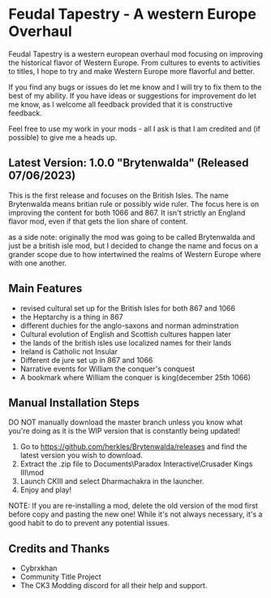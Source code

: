 # Feudal Tapestry - A western Europe Overhaul

Feudal Tapestry is a western european overhaul mod focusing on improving the historical flavor of Western Europe. From cultures to events to activities to titles, I hope to try and make Western Europe more flavorful and better.

If you find any bugs or issues do let me know and I will try to fix them to the best of my ability. If you have ideas or suggestions for improvement do let me know, as I welcome all feedback provided that it is constructive feedback.

Feel free to use my work in your mods - all I ask is that I am credited and (if possible) to give me a heads up.

## Latest Version: 1.0.0 "Brytenwalda" (Released 07/06/2023)

This is the first release and focuses on the British Isles. The name Brytenwalda means britian rule or possibly wide ruler. The focus here is on improving the content for both 1066 and 867. It isn't strictly an England flavor mod, even if that gets the lion share of content.

as a side note: originally the mod was going to be called Brytenwalda and just be a british isle mod, but I decided to change the name and focus on a grander scope due to how intertwined the realms of Western Europe where with one another.

## Main Features

- revised cultural set up for the British Isles for both 867 and 1066
- the Heptarchy is a thing in 867
- different duchies for the anglo-saxons and norman adminstration
- Cultural evolution of English and Scottish cultures happen later
- the lands of the british isles use localized names for their lands
- Ireland is Catholic not Insular
- Different de jure set up in 867 and 1066
- Narrative events for William the conquer's conquest
- A bookmark where William the conquer is king(december 25th 1066)

## Manual Installation Steps

DO NOT manually download the master branch unless you know what you're doing as it is the WIP version that is constantly being updated!

1. Go to <https://github.com/herkles/Brytenwalda/releases> and find the latest version you wish to download.
2. Extract the .zip file to Documents\Paradox Interactive\Crusader Kings III\mod
3. Launch CKIII and select Dharmachakra in the launcher.
4. Enjoy and play!

NOTE: If you are re-installing a mod, delete the old version of the mod first before copy and pasting the new one! While it's not always necessary, it's a good habit to do to prevent any potential issues.

## Credits and Thanks

- Cybrxkhan
- Community Title Project
- The CK3 Modding discord for all their help and support.
